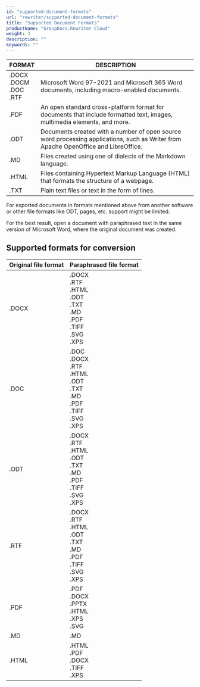 ```yaml
---
id: "supported-document-formats"
url: "rewriter/supported-document-formats"
title: "Supported Document Formats"
productName: "GroupDocs.Rewriter Cloud"
weight: 3
description: ""
keywords: ""
---
```


|FORMAT|DESCRIPTION|
|---|---|
|.DOCX<br />.DOCM<br />.DOC<br />.RTF | Microsoft Word 97-2021 and Microsoft 365 Word documents, including macro-enabled documents.
| .PDF | An open standard cross-platform format for documents that include formatted text, images, multimedia elements, and more.
| .ODT | Documents created with a number of open source word processing applications, such as Writer from Apache OpenOffice and LibreOffice.
| .MD | Files created using one of dialects of the Markdown language.
| .HTML | Files containing Hypertext Markup Language (HTML) that formats the structure of a webpage. 
| .TXT | Plain text files or text in the form of lines.

For exported documents in formats mentioned above from another software or other file formats like ODT, pages, etc. support might be limited.

For the best result, open a document with paraphrased text in the same version of Microsoft Word, where the original document was created.
## Supported formats for conversion
|Original file format|Paraphrased file format|
|---|---|
.DOCX              | .DOCX<br />.RTF<br />.HTML<br />.ODT<br />.TXT<br />.MD<br />.PDF<br />.TIFF<br />.SVG<br />.XPS
.DOC               | .DOC<br />.DOCX<br />.RTF<br />.HTML<br />.ODT<br />.TXT<br />.MD<br />.PDF<br />.TIFF<br />.SVG<br />.XPS
.ODT               | .DOCX<br />.RTF<br />.HTML<br />.ODT<br />.TXT<br />.MD<br />.PDF<br />.TIFF<br />.SVG<br />.XPS
.RTF               | .DOCX<br />.RTF<br />.HTML<br />.ODT<br />.TXT<br />.MD<br />.PDF<br />.TIFF<br />.SVG<br />.XPS
.PDF               | .PDF<br />.DOCX<br />.PPTX<br />.HTML<br />.XPS<br />.SVG
.MD                | .MD<br />
.HTML              | .HTML<br />.PDF<br />.DOCX<br />.TIFF<br />.XPS<br />